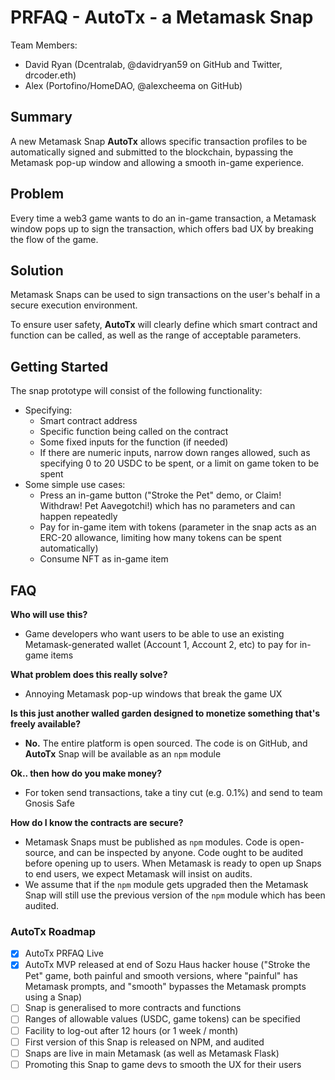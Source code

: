 # PRFAQ - AutoTx - a Metamask Snap

Team Members:
- David Ryan (Dcentralab, @davidryan59 on GitHub and Twitter, drcoder.eth)
- Alex (Portofino/HomeDAO, @alexcheema on GitHub)

## Summary

A new Metamask Snap **AutoTx** allows specific transaction profiles to be automatically signed and submitted to the blockchain, bypassing the Metamask pop-up window and allowing a smooth in-game experience.

## Problem
Every time a web3 game wants to do an in-game transaction, a Metamask window pops up to sign the transaction, which offers bad UX by breaking the flow of the game.

## Solution
Metamask Snaps can be used to sign transactions on the user's behalf in a secure execution environment.

To ensure user safety, **AutoTx** will clearly define which smart contract and function can be called, as well as the range of acceptable parameters.

## Getting Started
The snap prototype will consist of the following functionality:
* Specifying:
  * Smart contract address
  * Specific function being called on the contract
  * Some fixed inputs for the function (if needed)
  * If there are numeric inputs, narrow down ranges allowed, such as specifying 0 to 20 USDC to be spent, or a limit on game token to be spent
* Some simple use cases:
  * Press an in-game button ("Stroke the Pet" demo, or Claim! Withdraw! Pet Aavegotchi!) which has no parameters and can happen repeatedly
  * Pay for in-game item with tokens (parameter in the snap acts as an ERC-20 allowance, limiting how many tokens can be spent automatically)
  * Consume NFT as in-game item

## FAQ
**Who will use this?**
* Game developers who want users to be able to use an existing Metamask-generated wallet (Account 1, Account 2, etc) to pay for in-game items

**What problem does this really solve?**
* Annoying Metamask pop-up windows that break the game UX

**Is this just another walled garden designed to monetize something that's freely available?**
* **No.** The entire platform is open sourced. The code is on GitHub, and **AutoTx** Snap will be available as an `npm` module

**Ok.. then how do you make money?**
* For token send transactions, take a tiny cut (e.g. 0.1%) and send to team Gnosis Safe

**How do I know the contracts are secure?**
* Metamask Snaps must be published as `npm` modules. Code is open-source, and can be inspected by anyone. Code ought to be audited before opening up to users. When Metamask is ready to open up Snaps to end users, we expect Metamask will insist on audits.
* We assume that if the `npm` module gets upgraded then the Metamask Snap will still use the previous version of the `npm` module which has been audited.

### AutoTx Roadmap

- [x] AutoTx PRFAQ Live
- [x] AutoTx MVP released at end of Sozu Haus hacker house ("Stroke the Pet" game, both painful and smooth versions, where "painful" has Metamask prompts, and "smooth" bypasses the Metamask prompts using a Snap)
- [ ] Snap is generalised to more contracts and functions
- [ ] Ranges of allowable values (USDC, game tokens) can be specified
- [ ] Facility to log-out after 12 hours (or 1 week / month)
- [ ] First version of this Snap is released on NPM, and audited
- [ ] Snaps are live in main Metamask (as well as Metamask Flask)
- [ ] Promoting this Snap to game devs to smooth the UX for their users
